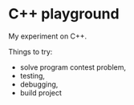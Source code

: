 # C++ playground

My experiment on C++.

Things to try:

- solve program contest problem,
- testing,
- debugging,
- build project
